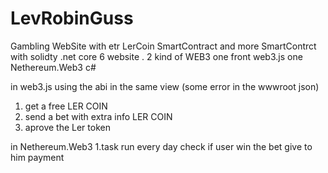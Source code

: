 # LevRobinGuss
Gambling WebSite with etr LerCoin SmartContract and more
SmartContrct with solidty
.net core 6 website .
2 kind of WEB3 one front web3.js  one Nethereum.Web3 c# 

in web3.js using the abi in the same view (some error in the wwwroot json) 
1. get a free LER COIN 
2. send a bet with extra info LER COIN
3. aprove the Ler token

in Nethereum.Web3
1.task run every day check if user win the bet give to him payment

